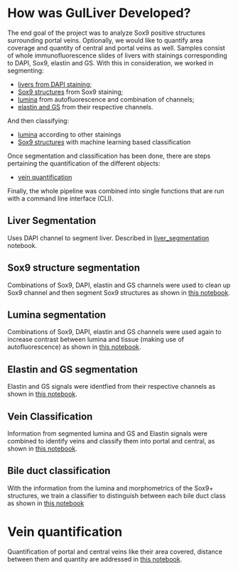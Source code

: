 # How was GulLiver Developed?

The end goal of the project was to analyze Sox9 positive structures surrounding portal veins.
Optionally, we would like to quantify area coverage and quantity of central and portal veins as well.
Samples consist of whole immunofluorescence slides of livers with stainings corresponding to DAPI, Sox9, elastin and GS.
With this in consideration, we worked in segmenting:

- [livers from DAPI staining;](#liver-segmentation)
- [Sox9 structures](#sox9-structure-segmentation) from Sox9 staining;
- [lumina](#lumina-segmentation) from autofluorescence and combination of channels;
- [elastin and GS](#elastin-and-gs-segmentation) from their respective channels.

And then classifying:
- [lumina](#vein-classification) according to other stainings
- [Sox9 structures](#bile-duct-classification) with machine learning based classification

Once segmentation and classification has been done, there are steps pertaining the quantification of the different objects:
- [vein quantification](#vein-quantification)

Finally, the whole pipeline was combined into single functions that are run with a command line interface (CLI).


## Liver Segmentation

Uses DAPI channel to segment liver. Described in [liver_segmentation](https://github.com/acorbat/gulliver/blob/main/notebooks/liver_segmentation.ipynb) notebook.


## Sox9 structure segmentation

Combinations of Sox9, DAPI, elastin and GS channels were used to clean up Sox9 channel and then segment Sox9 structures as shown in [this notebook](https://github.com/acorbat/gulliver/blob/main/notebooks/bile_duct_segmentation.ipynb).


## Lumina segmentation

Combinations of Sox9, DAPI, elastin and GS channels were used again to increase contrast between lumina and tissue (making use of autofluorescence) as shown in [this notebook](https://github.com/acorbat/gulliver/blob/main/notebooks/bile_duct_segmentation.ipynb).


## Elastin and GS segmentation

Elastin and GS signals were identfied from their respective channels as shown in [this notebook](https://github.com/acorbat/gulliver/blob/main/notebooks/vein_classification.ipynb).


## Vein Classification

Information from segmented lumina and GS and Elastin signals were combined to identify veins and classify them into portal and central, as shown in [this notebook](https://github.com/acorbat/gulliver/blob/main/notebooks/vein_classification.ipynb).


## Bile duct classification

With the information from the lumina and morphometrics of the Sox9+ structures, we train a classifier to distinguish between each bile duct class as shown in [this notebook](https://github.com/acorbat/gulliver/blob/main/notebooks/bile_duct_classification.ipynb)


# Vein quantification

Quantification of portal and central veins like their area covered, distance between them and quantity are addressed in [this notebook](https://github.com/acorbat/gulliver/blob/main/notebooks/intervein_distance.ipynb).
